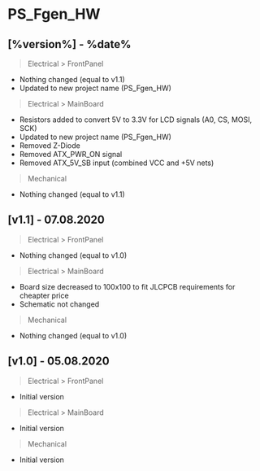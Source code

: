 # PS_Fgen_HW

## [%version%] - %date%

> Electrical > FrontPanel
- Nothing changed (equal to v1.1)
- Updated to new project name (PS_Fgen_HW)

> Electrical > MainBoard
- Resistors added to convert 5V to 3.3V for LCD signals (A0, CS, MOSI, SCK)
- Updated to new project name (PS_Fgen_HW)
- Removed Z-Diode
- Removed ATX_PWR_ON signal
- Removed ATX_5V_SB input (combined VCC and +5V nets)

> Mechanical
- Nothing changed (equal to v1.1)

## [v1.1] - 07.08.2020
> Electrical > FrontPanel
- Nothing changed (equal to v1.0)

> Electrical > MainBoard
- Board size decreased to 100x100 to fit JLCPCB requirements for cheapter price
- Schematic not changed

> Mechanical
- Nothing changed (equal to v1.0)

## [v1.0] - 05.08.2020
> Electrical > FrontPanel
- Initial version

> Electrical > MainBoard
- Initial version

> Mechanical
- Initial version
